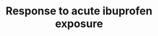 ---
annotations:
- id: PW:0000754
  parent: drug pathway
  type: Pathway Ontology
  value: drug pathway
authors:
- Egonw
- L Dupuis
- MaintBot
description: 'Pathway that describes the biological response found in Daphnia magna
  after exposure to ibuprofen.  Warning: Gene identifiers are based on the full names
  in the Additional File 1 as the article does not contains accession numbers for
  the Daphnia genes. Search in Ensembl returned on several occasions multiple potential
  hits where one was randomly selected. '
last-edited: 2023-02-14
organisms:
- Daphnia magna
redirect_from:
- /index.php/Pathway:WP5077
- /instance/WP5077
- /instance/WP5077_rr122821
revision: r122821
schema-jsonld:
- '@context': https://schema.org/
  '@id': https://wikipathways.github.io/pathways/WP5077.html
  '@type': Dataset
  creator:
    '@type': Organization
    name: WikiPathways
  description: 'Pathway that describes the biological response found in Daphnia magna
    after exposure to ibuprofen.  Warning: Gene identifiers are based on the full
    names in the Additional File 1 as the article does not contains accession numbers
    for the Daphnia genes. Search in Ensembl returned on several occasions multiple
    potential hits where one was randomly selected. '
  keywords:
  - 1,2 Diacylglycerol
  - ACS
  - Eno
  - FABP3
  - GPX
  - GlyP
  - Lip
  - MANA
  - Phospahtidylcholine
  - VDAC2
  - amyA
  license: CC0
  name: Response to acute ibuprofen exposure
seo: CreativeWork
title: Response to acute ibuprofen exposure
wpid: WP5077
---